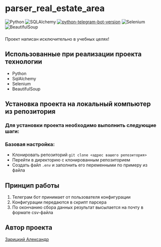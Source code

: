 # parser_real_estate_area

![Python](https://img.shields.io/badge/python-3670A0?style=for-the-badge&logo=python&logoColor=ffdd54)
![SQLAlchemy](https://img.shields.io/badge/sqlalchemy-DC143C?style=for-the-badge&logo=sqlalchemy&logoColor=ffdd54)
[![python-telegram-bot-version](https://img.shields.io/badge/PythonTelegramBot-13.7+-critical.svg)](https://github.com/python-telegram-bot/python-telegram-bot/releases/tag/v13.7)
![Selenium](https://img.shields.io/badge/Selenium-3670A0?style=for-the-badge&logo=selenium&logoColor=ffdd54)
![BeautifulSoup](https://img.shields.io/badge/BeautifulSoup-008B8B?style=for-the-badge&logo=beautifulsoup&logoColor=ffdd54)

###
Проект написан исключительно в учебных целях!

## Использованные при реализации проекта технологии
 - Python
 - SqlAlchemy
 - Selenium
 - BeautifulSoup

## Установка проекта на локальный компьютер из репозитория 

### Для установки проекта необходимо выполнить следующие шаги:

### Базовая настройка:
 - Клонировать репозиторий `git clone <адрес вашего репозитория>`
 - Перейти в директорию с клонированным репозиторием
 - Cоздать файл `.env` и заполнить его переменными по примеру из файла

## Принцип работы
1. Телеграм бот принимает от пользователя конфигурации 
2. Конфигурации передаются в скрипт парсера
3. По окончанию сбора данных результат высылается на почту в формате csv-файла

## Автор проекта

[Зарицкий Александр](https://github.com/aleksanderZaritskiy)
